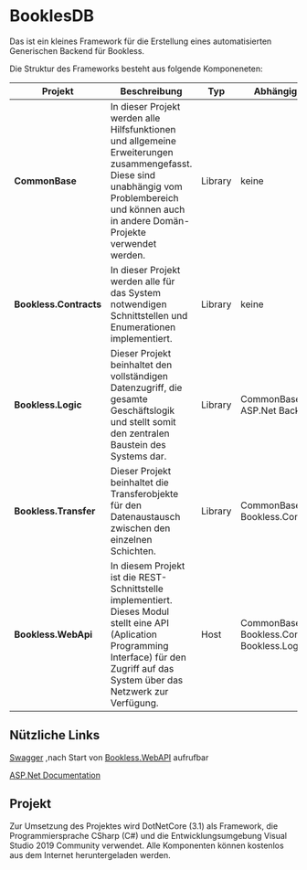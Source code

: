# BooklesDB

Das ist ein kleines Framework für die Erstellung eines automatisierten Generischen Backend für Bookless.

Die Struktur des Frameworks besteht aus folgende Komponeneten:

|Projekt|Beschreibung|Typ|Abhängigkeit
|---|---|---|---|
|**CommonBase**|In dieser Projekt werden alle Hilfsfunktionen und allgemeine Erweiterungen zusammengefasst. Diese sind unabhängig vom Problembereich und können auch in andere Domän-Projekte verwendet werden.|Library|keine
|**Bookless.Contracts**|In dieser Projekt werden alle für das System notwendigen Schnittstellen und Enumerationen implementiert.|Library|keine
|**Bookless.Logic**|Dieser Projekt beinhaltet den vollständigen Datenzugriff, die gesamte Geschäftslogik und stellt somit den zentralen Baustein des Systems dar. |Library|CommonBase, # ASP.Net Backend
|**Bookless.Transfer**|Dieser Projekt beinhaltet die Transferobjekte für den Datenaustausch zwischen den einzelnen Schichten. |Library|CommonBase, Bookless.Contracts
|**Bookless.WebApi**|In diesem Projekt ist die REST-Schnittstelle implementiert. Dieses Modul stellt eine API (Aplication Programming Interface) für den Zugriff auf das System über das Netzwerk zur Verfügung.|Host|CommonBase, Bookless.Contracts, Bookless.Logic


## Nützliche Links
[Swagger](https://localhost:5001/swagger/index.html) ,nach Start von [Bookless.WebAPI](https://github.com/CodeChrisB/bookless/tree/frontendV1/Backend/ASPNet/Bookless.WebApi) aufrufbar

[ASP.Net Documentation](https://docs.microsoft.com/en-us/aspnet/core/tutorials/razor-pages/?view=aspnetcore-5.0)


## Projekt

Zur Umsetzung des Projektes wird DotNetCore (3.1) als Framework, die Programmiersprache CSharp (C#) und die Entwicklungsumgebung Visual Studio 2019 Community verwendet. Alle Komponenten können kostenlos aus dem Internet heruntergeladen werden.
 
